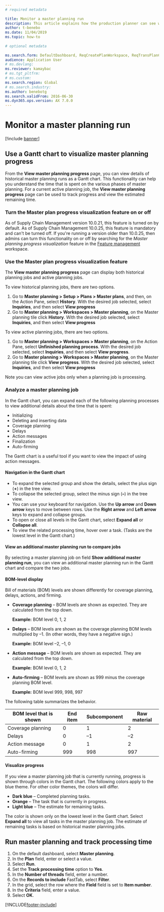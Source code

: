 ```yaml
--- 
# required metadata 
 
title: Monitor a master planning run
description: This article explains how the production planner can see whether a master planning run is in progress. 
author: t-benebo
ms.date: 11/04/2019
ms.topic: how-to 
 
# optional metadata 
 
ms.search.form: DefaultDashboard, ReqCreatePlanWorkspace, ReqTransPlanCard, SysQueryForm, InventItemIdLookupSimple, ReqLog, ReqProcessTaskTrace
audience: Application User 
# ms.devlang:  
ms.reviewer: kamaybac
# ms.tgt_pltfrm:  
# ms.custom:  
ms.search.region: Global
# ms.search.industry: 
ms.author: benebotg
ms.search.validFrom: 2016-06-30 
ms.dyn365.ops.version: AX 7.0.0 
---
```


# Monitor a master planning run

[!include [banner](../../includes/banner.md)]

## Use a Gantt chart to visualize master planning progress

From the **View master planning progress** page, you can view details of historical master planning runs as a Gantt chart. This functionality can help you understand the time that is spent on the various phases of master planning. For a current active planning job, the **View master planning progress** page can be used to track progress and view the estimated remaining time.

### Turn the Master plan progress visualization feature on or off

As of Supply Chain Management version 10.0.21, this feature is turned on by default. As of Supply Chain Management 10.0.25, this feature is mandatory and can't be turned off. If you're running a version older than 10.0.25, then admins can turn this functionality on or off by searching for the *Master planning progress visualization* feature in the [Feature management](../../../fin-ops-core/fin-ops/get-started/feature-management/feature-management-overview.md) workspace.

### Use the Master plan progress visualization feature

The **View master planning progress** page can display both historical planning jobs and active planning jobs. 

To view historical planning jobs, there are two options. 

1. Go to **Master planning \> Setup \> Plans \> Master plans**, and then, on the Action Pane, select **History**. With the desired job selected, select **Inquiries**,  and then select **View progress**
1. Go to **Master planning \> Workspaces \> Master planning**, on the Master planning tile click **History**. With the desired job selected, select **Inquiries**,  and then select **View progress**

To view active planning jobs, there are two options. 
1. Go to **Master planning \> Workspaces \> Master planning**, on the Action Pane, select **Unfinished planning process**. With the desired job selected, select **Inquiries**,  and then select **View progress**.
1. Go to **Master planning \> Workspaces \> Master planning**, on the Master planning tile click **View progress**. With the desired job selected, select **Inquiries**,  and then select **View progress**

Note you can view active jobs only when a planning job is processing.

### Analyze a master planning job

In the Gantt chart, you can expand each of the following planning processes to view additional details about the time that is spent:

- Initializing
- Deleting and inserting data
- Coverage planning
- Delays
- Action messages
- Finalization
- Auto-firming

The Gantt chart is a useful tool if you want to view the impact of using action messages.

#### Navigation in the Gantt chart

- To expand the selected group and show the details, select the plus sign (**+**) in the tree view.
- To collapse the selected group, select the minus sign (**–**) in the tree view.
- You can use your keyboard for navigation. Use the **Up arrow** and **Down arrow** keys to move between rows. Use the **Right arrow** and **Left arrow** keys to expand and collapse groups.
- To open or close all levels in the Gantt chart, select **Expand all** or **Collapse all**.
- To view the related processing time, hover over a task. (Tasks are the lowest level in the Gantt chart.)

#### View an additional master planning run to compare jobs

By selecting a master planning job on field **Show additional master planning run**, you can view an additional master planning run in the Gantt chart and compare the two jobs.

#### BOM-level display

Bill of materials (BOM) levels are shown differently for coverage planning, delays, actions, and firming.

- **Coverage planning** – BOM levels are shown as expected. They are calculated from the top down.

    **Example:** BOM level 0, 1, 2

- **Delays** – BOM levels are shown as the coverage planning BOM levels multiplied by –1. (In other words, they have a negative sign.)

    **Example:** BOM level –2, –1, 0

- **Action message** – BOM levels are shown as expected. They are calculated from the top down.

    **Example:** BOM level 0, 1, 2

- **Auto-firming** – BOM levels are shown as 999 minus the coverage planning BOM level.

    **Example:** BOM level 999, 998, 997

The following table summarizes the behavior.

| BOM level that is shown | End item | Subcomponent | Raw material |
|---|---|---|---|
| Coverage planning | 0 | 1 | 2 |
| Delays | 0 | –1 | –2 |
| Action message | 0 | 1 | 2 |
| Auto-firming | 999 | 998 | 997 |

#### Visualize progress

If you view a master planning job that is currently running, progress is shown through colors in the Gantt chart. The following colors apply to the blue theme. For other color themes, the colors will differ.

- **Dark blue** – Completed planning tasks.
- **Orange** – The task that is currently in progress.
- **Light blue** – The estimate for remaining tasks.

The color is shown only on the lowest level in the Gantt chart. Select **Expand all** to view all tasks in the master planning job. The estimate of remaining tasks is based on historical master planning jobs.

## Run master planning and track processing time

1. On the default dashboard, select **Master planning**.
1. In the **Plan** field, enter or select a value.
1. Select **Run**.
1. Set the **Track processing time** option to **Yes**.
1. In the **Number of threads** field, enter a number.
1. On the **Records to include** FastTab, select **Filter**.
1. In the grid, select the row where the **Field** field is set to **Item number**.
1. In the **Criteria** field, enter a value.
1. Select **OK**.


[!INCLUDE[footer-include](../../../includes/footer-banner.md)]